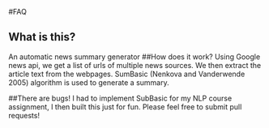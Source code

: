 #FAQ
## What is this?

An automatic news summary generator
##How does it work?
Using Google news api, we get a list of urls of multiple news sources. We then extract the article text from the webpages. SumBasic (Nenkova and Vanderwende 2005) algorithm is used to generate a summary.</p>

##There are bugs!
I had to implement SubBasic for my NLP course assignment, I then built this just for fun. Please feel free to submit pull requests!</p>
